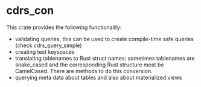 # cdrs_con

This crate provides the following functionality:
- validating queries, this can be used to create compile-time safe queries (check cdrs_query_simple)
- creating test keyspaces
- translating tablenames to Rust struct names: sometimes tablenames are snake_cased and the corresponding Rust structure
most be CamelCased. There are methods to do this conversion.
- querying meta data about tables and also about materialized views
